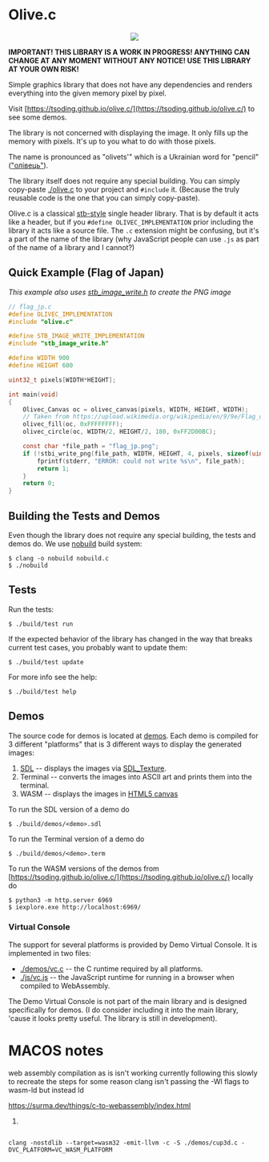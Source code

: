 # Olive.c

<p align="center">
<a href="https://tsoding.github.io/olive.c/"><img src="./assets/olivec-200.png"></a>
</p>

**IMPORTANT! THIS LIBRARY IS A WORK IN PROGRESS! ANYTHING CAN CHANGE AT ANY MOMENT WITHOUT ANY NOTICE! USE THIS LIBRARY AT YOUR OWN RISK!**

Simple graphics library that does not have any dependencies and renders everything into the given memory pixel by pixel.

Visit [https://tsoding.github.io/olive.c/](https://tsoding.github.io/olive.c/) to see some demos.

The library is not concerned with displaying the image. It only fills up the memory with pixels. It's up to you what to do with those pixels.

The name is pronounced as "olivets'" which is a Ukrainian word for "pencil" (["олівець"](https://translate.google.com/?sl=uk&tl=en&text=%D0%BE%D0%BB%D1%96%D0%B2%D0%B5%D1%86%D1%8C&op=translate)).

The library itself does not require any special building. You can simply copy-paste [./olive.c](./olive.c) to your project and `#include` it. (Because the truly reusable code is the one that you can simply copy-paste).

Olive.c is a classical [stb-style](https://github.com/nothings/stb) single header library. That is by default it acts like a header, but if you `#define OLIVEC_IMPLEMENTATION` prior including the library it acts like a source file. The `.c` extension might be confusing, but it's a part of the name of the library (why JavaScript people can use `.js` as part of the name of a library and I cannot?)

## Quick Example (Flag of Japan)

*This example also uses [stb_image_write.h](https://raw.githubusercontent.com/nothings/stb/master/stb_image_write.h) to create the PNG image*

```c
// flag_jp.c
#define OLIVEC_IMPLEMENTATION
#include "olive.c"

#define STB_IMAGE_WRITE_IMPLEMENTATION
#include "stb_image_write.h"

#define WIDTH 900
#define HEIGHT 600

uint32_t pixels[WIDTH*HEIGHT];

int main(void)
{
    Olivec_Canvas oc = olivec_canvas(pixels, WIDTH, HEIGHT, WIDTH);
    // Taken from https://upload.wikimedia.org/wikipedia/en/9/9e/Flag_of_Japan.svg
    olivec_fill(oc, 0xFFFFFFFF);
    olivec_circle(oc, WIDTH/2, HEIGHT/2, 180, 0xFF2D00BC);

    const char *file_path = "flag_jp.png";
    if (!stbi_write_png(file_path, WIDTH, HEIGHT, 4, pixels, sizeof(uint32_t)*WIDTH)) {
        fprintf(stderr, "ERROR: could not write %s\n", file_path);
        return 1;
    }
    return 0;
}
```

## Building the Tests and Demos

Even though the library does not require any special building, the tests and demos do. We use [nobuild](https://github.com/tsoding/nobuild) build system:

```console
$ clang -o nobuild nobuild.c
$ ./nobuild
```

## Tests

Run the tests:

```console
$ ./build/test run
```

If the expected behavior of the library has changed in the way that breaks current test cases, you probably want to update them:

```console
$ ./build/test update
```

For more info see the help:

```console
$ ./build/test help
```

## Demos

The source code for demos is located at [demos](./demos/). Each demo is compiled for 3 different "platforms" that is 3 different ways to display the generated images:

1. [SDL](https://www.libsdl.org/) -- displays the images via [SDL_Texture](https://wiki.libsdl.org/SDL_Texture).
2. Terminal -- converts the images into ASCII art and prints them into the terminal.
3. WASM -- displays the images in [HTML5 canvas](https://developer.mozilla.org/en-US/docs/Web/API/Canvas_API)

To run the SDL version of a demo do

```console
$ ./build/demos/<demo>.sdl
```

To run the Terminal version of a demo do

```console
$ ./build/demos/<demo>.term
```

To run the WASM versions of the demos from [https://tsoding.github.io/olive.c/](https://tsoding.github.io/olive.c/) locally do

```console
$ python3 -m http.server 6969
$ iexplore.exe http://localhost:6969/
```

### Virtual Console

The support for several platforms is provided by Demo Virtual Console. It is implemented in two files:

- [./demos/vc.c](./demos/vc.c) -- the C runtime required by all platforms.
- [./js/vc.js](./js/vc.js) -- the JavaScript runtime for running in a browser when compiled to WebAssembly.

The Demo Virtual Console is not part of the main library and is designed specifically for demos. (I do consider including it into the main library, 'cause it looks pretty useful. The library is still in development).

# MACOS notes
web assembly compilation as is isn't working currently following this slowly to recreate the steps
for some reason clang isn't passing the -Wl flags to wasm-ld but instead ld

https://surma.dev/things/c-to-webassembly/index.html

1. 
```shell

clang -nostdlib --target=wasm32 -emit-llvm -c -S ./demos/cup3d.c -DVC_PLATFORM=VC_WASM_PLATFORM

```